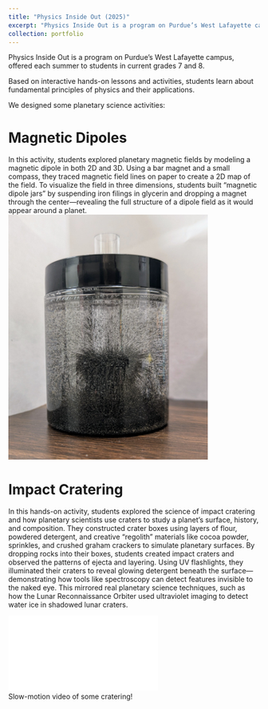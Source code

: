 ```yaml
---
title: "Physics Inside Out (2025)"
excerpt: "Physics Inside Out is a program on Purdue’s West Lafayette campus, offered each summer to students in current grades 7 and 8.<br/><img src='/images/pio-class.jpg' width='500'>"
collection: portfolio
---
```


Physics Inside Out is a program on Purdue’s West Lafayette campus, offered each summer to students in current grades 7 and 8.

Based on interactive hands-on lessons and activities, students learn about fundamental principles of physics and their applications.

We designed some planetary science activities:

Magnetic Dipoles
======
In this activity, students explored planetary magnetic fields by modeling a magnetic dipole in both 2D and 3D. Using a bar magnet and a small compass, they traced magnetic field lines on paper to create a 2D map of the field. To visualize the field in three dimensions, students built “magnetic dipole jars” by suspending iron filings in glycerin and dropping a magnet through the center—revealing the full structure of a dipole field as it would appear around a planet.
<br><img src='/images/pio-dipole.jpg' width='400'>


Impact Cratering
======
In this hands-on activity, students explored the science of impact cratering and how planetary scientists use craters to study a planet’s surface, history, and composition. They constructed crater boxes using layers of flour, powdered detergent, and creative “regolith” materials like cocoa powder, sprinkles, and crushed graham crackers to simulate planetary surfaces. By dropping rocks into their boxes, students created impact craters and observed the patterns of ejecta and layering. Using UV flashlights, they illuminated their craters to reveal glowing detergent beneath the surface—demonstrating how tools like spectroscopy can detect features invisible to the naked eye. This mirrored real planetary science techniques, such as how the Lunar Reconnaissance Orbiter used ultraviolet imaging to detect water ice in shadowed lunar craters.

<html>
<body>
<div style="width: 800;">
  <iframe
          src="/images/pio-cratering.mp4"  
          frameborder="0" 
          allow="accelerometer; autoplay; clipboard-write; encrypted-media; gyroscope; picture-in-picture" 
          allowfullscreen>
  </iframe>
</div>
<figcaption>Slow-motion video of some cratering!</figcaption>
</body>
</html>
